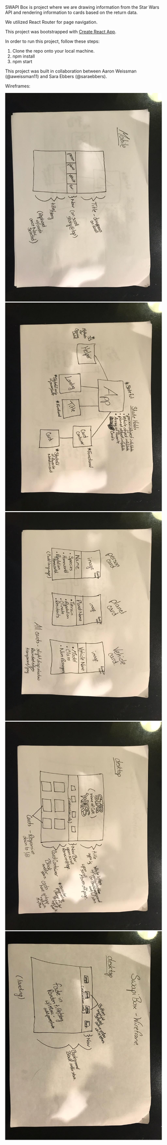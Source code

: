 
SWAPI Box is project where we are drawing information from the Star Wars API and rendering information to cards based on the return data.

We utilized React Router for page navigation.

This project was bootstrapped with [Create React App](https://github.com/facebook/create-react-app).

In order to run this project, follow these steps:

1. Clone the repo onto your local machine.
2. npm install
3. npm start


This project was built in collaboration between Aaron Weissman (@aweissman11) and Sara Ebbers (@saraebbers).

Wireframes:

![Wireframe1](src/assets/wireframe-1.jpeg)
![Wireframe2](src/assets/wireframe-2.jpeg)
![Wireframe3](src/assets/wireframe-3.jpeg)
![Wireframe4](src/assets/wireframe-4.jpeg)
![Wireframe5](src/assets/wireframe-5.jpeg)
